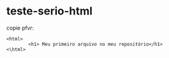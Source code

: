 # teste-serio-html

copie pfvr:
```
<html>
        <h1> Meu primeiro arquivo no meu repositório</h1>
<\html>
```
